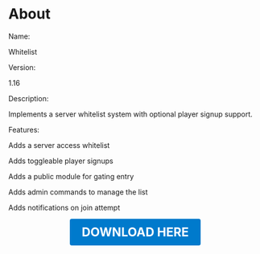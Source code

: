 # About

Name:

Whitelist

Version:

1.16

Description:

Implements a server whitelist system with optional player signup support.

Features:

Adds a server access whitelist

Adds toggleable player signups

Adds a public module for gating entry

Adds admin commands to manage the list

Adds notifications on join attempt

<p align="center"><a href="https://github.com/LiliaFramework/Modules/raw/refs/heads/gh-pages/whitelist.zip" style="display:inline-block;padding:12px 24px;font-size:1.5rem;font-weight:bold;text-decoration:none;color:#fff;background-color:var(--md-primary-fg-color,#007acc);border-radius:4px;">DOWNLOAD HERE</a></p>